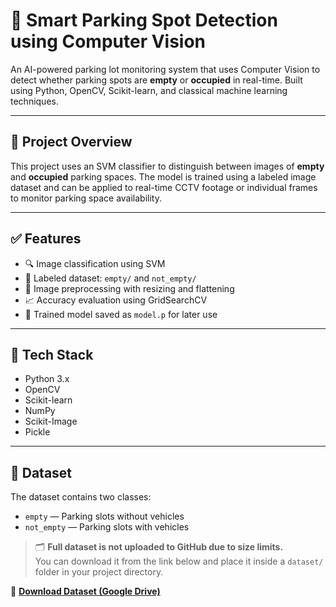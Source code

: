 # 🚗 Smart Parking Spot Detection using Computer Vision

An AI-powered parking lot monitoring system that uses Computer Vision to detect whether parking spots are **empty** or **occupied** in real-time. Built using Python, OpenCV, Scikit-learn, and classical machine learning techniques.

---

## 📸 Project Overview

This project uses an SVM classifier to distinguish between images of **empty** and **occupied** parking spaces. The model is trained using a labeled image dataset and can be applied to real-time CCTV footage or individual frames to monitor parking space availability.

---

## ✅ Features

- 🔍 Image classification using SVM
- 📂 Labeled dataset: `empty/` and `not_empty/`
- 🧠 Image preprocessing with resizing and flattening
- 📈 Accuracy evaluation using GridSearchCV
- 💾 Trained model saved as `model.p` for later use

---

## 🧠 Tech Stack

- Python 3.x
- OpenCV
- Scikit-learn
- NumPy
- Scikit-Image
- Pickle

---

## 📂 Dataset

The dataset contains two classes:

- `empty` — Parking slots without vehicles
- `not_empty` — Parking slots with vehicles

> 🗂️ **Full dataset is not uploaded to GitHub due to size limits.**  
> You can download it from the link below and place it inside a `dataset/` folder in your project directory.

🔗 **[Download Dataset (Google Drive)](https://drive.google.com/drive/folders/1H1z6pJLPyY7dLWzZEW5w6qJoHJZzcZw-?usp=drive_link)**

